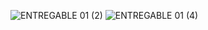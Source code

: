 ![ENTREGABLE 01 (2)](https://github.com/JefHuiza/Fundamentos-de-Dise-o/assets/151795724/6f84ead5-1489-44b8-a3e2-1eb588e6a5c5)
![ENTREGABLE 01 (4)](https://github.com/JefHuiza/Fundamentos-de-Dise-o/assets/151795724/5eb6e668-f75b-42fe-a5eb-2a723c1ef4d0)

